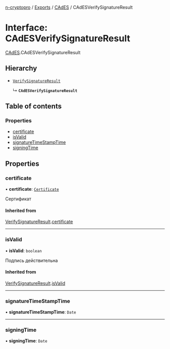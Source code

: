 [n-cryptopro](../README.md) / [Exports](../modules.md) / [CAdES](../modules/CAdES.md) / CAdESVerifySignatureResult

# Interface: CAdESVerifySignatureResult

[CAdES](../modules/CAdES.md).CAdESVerifySignatureResult

## Hierarchy

- [`VerifySignatureResult`](VerifySignatureResult.md)

  ↳ **`CAdESVerifySignatureResult`**

## Table of contents

### Properties

- [certificate](CAdES.CAdESVerifySignatureResult.md#certificate)
- [isValid](CAdES.CAdESVerifySignatureResult.md#isvalid)
- [signatureTimeStampTime](CAdES.CAdESVerifySignatureResult.md#signaturetimestamptime)
- [signingTime](CAdES.CAdESVerifySignatureResult.md#signingtime)

## Properties

### certificate

• **certificate**: [`Certificate`](Certificate.md)

Сертификат

#### Inherited from

[VerifySignatureResult](VerifySignatureResult.md).[certificate](VerifySignatureResult.md#certificate)

___

### isValid

• **isValid**: `boolean`

Подпись действительна

#### Inherited from

[VerifySignatureResult](VerifySignatureResult.md).[isValid](VerifySignatureResult.md#isvalid)

___

### signatureTimeStampTime

• **signatureTimeStampTime**: `Date`

___

### signingTime

• **signingTime**: `Date`
